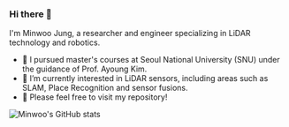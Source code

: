 ### Hi there 👋

I'm Minwoo Jung, a researcher and engineer specializing in LiDAR technology and robotics.

- 🌱 I pursued master's courses at Seoul National University (SNU) under the guidance of Prof. Ayoung Kim. 
- 🤔 I’m currently interested in LiDAR sensors, including areas such as SLAM, Place Recognition and sensor fusions.
- 💬 Please feel free to visit my repository!

![Minwoo's GitHub stats](https://github-readme-stats.vercel.app/api?username=minwoo0611&show_icons=true&theme=default)
